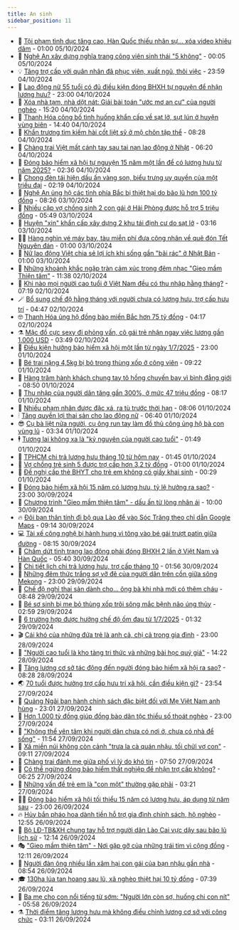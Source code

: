 ```yaml
---
title: An sinh
sidebar_position: 11
---
```


<!-- dantri-an-sinh:START -->
- 👺 [Tội phạm tình dục tăng cao, Hàn Quốc thiếu nhân sự… xóa video khiêu dâm](https://dantri.com.vn/an-sinh/toi-pham-tinh-duc-tang-cao-han-quoc-thieu-nhan-su-xoa-video-khieu-dam-20241004163159356.htm) - 01:00 05/10/2024
- 👀 [Nghệ An xây dựng nghĩa trang công viên sinh thái &quot;5 không&quot;](https://dantri.com.vn/an-sinh/nghe-an-xay-dung-nghia-trang-cong-vien-sinh-thai-5-khong-20241004185845772.htm) - 00:05 05/10/2024
- 💡 [Tăng trợ cấp với quân nhân đã phục viên, xuất ngũ, thôi việc](https://dantri.com.vn/an-sinh/tang-tro-cap-voi-quan-nhan-da-phuc-vien-xuat-ngu-thoi-viec-20241005060959496.htm) - 23:59 04/10/2024
- 💄 [Lao động nữ 55 tuổi có đủ điều kiện đóng BHXH tự nguyện để nhận lương hưu?](https://dantri.com.vn/an-sinh/lao-dong-nu-55-tuoi-co-du-dieu-kien-dong-bhxh-tu-nguyen-de-nhan-luong-huu-20241004152801215.htm) - 23:00 04/10/2024
- 🧠 [Xóa nhà tạm, nhà dột nát: Giải bài toán &quot;ước mơ an cư&quot; của người nghèo](https://dantri.com.vn/an-sinh/xoa-nha-tam-nha-dot-nat-giai-bai-toan-uoc-mo-an-cu-cua-nguoi-ngheo-20241004220529892.htm) - 15:20 04/10/2024
- 🫣 [Thanh Hóa công bố tình huống khẩn cấp về sạt lở, sụt lún ở huyện vùng biên](https://dantri.com.vn/an-sinh/thanh-hoa-cong-bo-tinh-huong-khan-cap-ve-sat-lo-sut-lun-o-huyen-vung-bien-20241004203551452.htm) - 14:40 04/10/2024
- 🥸 [Khẩn trương tìm kiếm hài cốt liệt sỹ ở mộ chôn tập thể](https://dantri.com.vn/an-sinh/khan-truong-tim-kiem-hai-cot-liet-sy-o-mo-chon-tap-the-20241004140901809.htm) - 08:28 04/10/2024
- 🤭 [Chàng trai Việt mất cánh tay sau tai nạn lao động ở Nhật](https://dantri.com.vn/lao-dong-viec-lam/chang-trai-viet-mat-canh-tay-sau-tai-nan-lao-dong-o-nhat-20241004110015626.htm) - 06:20 04/10/2024
- 💂 [Đóng bảo hiểm xã hội tự nguyện 15 năm một lần để có lương hưu từ năm 2025?](https://dantri.com.vn/an-sinh/dong-bao-hiem-xa-hoi-tu-nguyen-15-nam-mot-lan-de-co-luong-huu-tu-nam-2025-20241004092114061.htm) - 02:36 04/10/2024
- 🦣 [Chong đèn tái hiện dấu ấn vàng son, biểu trưng uy quyền của một triều đại](https://dantri.com.vn/lao-dong-viec-lam/chong-den-tai-hien-dau-an-vang-son-bieu-trung-uy-quyen-cua-mot-trieu-dai-20241003190750214.htm) - 02:19 04/10/2024
- 🧰 [Nghệ An ủng hộ các tỉnh phía Bắc bị thiệt hại do bão lũ hơn 100 tỷ đồng](https://dantri.com.vn/an-sinh/nghe-an-ung-ho-cac-tinh-phia-bac-bi-thiet-hai-do-bao-lu-hon-100-ty-dong-20241003142329330.htm) - 08:26 03/10/2024
- 🤩 [Nhiều cặp vợ chồng sinh 2 con gái ở Hải Phòng được hỗ trợ 5 triệu đồng](https://dantri.com.vn/an-sinh/nhieu-cap-vo-chong-sinh-2-con-gai-o-hai-phong-duoc-ho-tro-5-trieu-dong-20241003122222021.htm) - 05:49 03/10/2024
- 🤖 [Huyện &quot;xin&quot; khẩn cấp xây dựng 2 khu tái định cư do sạt lở](https://dantri.com.vn/an-sinh/huyen-xin-khan-cap-xay-dung-2-khu-tai-dinh-cu-do-sat-lo-20241002222256115.htm) - 03:16 03/10/2024
- 🧑‍💻 [Hàng nghìn vé máy bay, tàu miễn phí đưa công nhân về quê đón Tết Nguyên đán](https://dantri.com.vn/lao-dong-viec-lam/hang-nghin-ve-may-bay-tau-mien-phi-dua-cong-nhan-ve-que-don-tet-nguyen-dan-20241003074622034.htm) - 01:00 03/10/2024
- 🦍 [Nữ lao động Việt chia sẻ lợi ích khi sống gần &quot;bãi rác&quot; ở Nhật Bản](https://dantri.com.vn/lao-dong-viec-lam/nu-lao-dong-viet-chia-se-loi-ich-khi-song-gan-bai-rac-o-nhat-ban-20241002161815073.htm) - 01:00 03/10/2024
- 🦆 [Những khoảnh khắc ngập tràn cảm xúc trong đêm nhạc &quot;Gieo mầm Thiện tâm&quot;](https://dantri.com.vn/an-sinh/nhung-khoanh-khac-ngap-tran-cam-xuc-trong-dem-nhac-gieo-mam-thien-tam-20241002183036932.htm) - 11:38 02/10/2024
- 🌊 [Khi nào mọi người cao tuổi ở Việt Nam đều có thu nhập hằng tháng?](https://dantri.com.vn/an-sinh/khi-nao-moi-nguoi-cao-tuoi-o-viet-nam-deu-co-thu-nhap-hang-thang-20241002114947572.htm) - 07:19 02/10/2024
- 🪄 [Bổ sung chế độ hằng tháng với người chưa có lương hưu, trợ cấp hưu trí](https://dantri.com.vn/an-sinh/bo-sung-che-do-hang-thang-voi-nguoi-chua-co-luong-huu-tro-cap-huu-tri-20241002093743300.htm) - 04:47 02/10/2024
- 🤓 [Thanh Hóa ủng hộ đồng bào miền Bắc hơn 75 tỷ đồng](https://dantri.com.vn/an-sinh/thanh-hoa-ung-ho-dong-bao-mien-bac-hon-75-ty-dong-20241002111211221.htm) - 04:17 02/10/2024
- ⚗️ [Mặc đồ cực sexy đi phỏng vấn, cô gái trẻ nhận ngay việc lương gần 1.000 USD](https://dantri.com.vn/an-sinh/mac-do-cuc-sexy-di-phong-van-co-gai-tre-nhan-ngay-viec-luong-gan-1000-usd-20241002102348986.htm) - 03:49 02/10/2024
- 💃 [Điều kiện hưởng bảo hiểm xã hội một lần từ ngày 1/7/2025](https://dantri.com.vn/an-sinh/dieu-kien-huong-bao-hiem-xa-hoi-mot-lan-tu-ngay-172025-20241001121739304.htm) - 23:00 01/10/2024
- 💼 [Bé trai nặng 4,5kg bị bỏ trong thùng xốp ở công viên](https://dantri.com.vn/an-sinh/be-trai-nang-45kg-bi-bo-trong-thung-xop-o-cong-vien-20241001154332107.htm) - 09:22 01/10/2024
- 🤖 [Hàng trăm hành khách chung tay tô hồng chuyến bay vì bình đẳng giới](https://dantri.com.vn/an-sinh/hang-tram-hanh-khach-chung-tay-to-hong-chuyen-bay-vi-binh-dang-gioi-20241001153252742.htm) - 08:50 01/10/2024
- 🧐 [Thu nhập của người dân tăng gần 300%, ở mức 47 triệu đồng](https://dantri.com.vn/an-sinh/thu-nhap-cua-nguoi-dan-tang-gan-300-o-muc-47-trieu-dong-20241001144056965.htm) - 08:17 01/10/2024
- 💯 [Nhiều phạm nhân được đặc xá, ra tù trước thời hạn](https://dantri.com.vn/an-sinh/nhieu-pham-nhan-duoc-dac-xa-ra-tu-truoc-thoi-han-20241001142607748.htm) - 08:06 01/10/2024
- 🕯 [Tăng quyền lợi thai sản cho lao động nữ](https://dantri.com.vn/an-sinh/tang-quyen-loi-thai-san-cho-lao-dong-nu-20240929234636629.htm) - 06:40 01/10/2024
- 😎 [Cụ bà liệt nửa người, cụ ông run tay làm đồ thủ công ủng hộ bà con vùng lũ](https://dantri.com.vn/an-sinh/cu-ba-liet-nua-nguoi-cu-ong-run-tay-lam-do-thu-cong-ung-ho-ba-con-vung-lu-20241001101019107.htm) - 03:34 01/10/2024
- 🕴 [Tương lai không xa là &quot;kỷ nguyên của người cao tuổi&quot;](https://dantri.com.vn/an-sinh/tuong-lai-khong-xa-la-ky-nguyen-cua-nguoi-cao-tuoi-20240930234537810.htm) - 01:49 01/10/2024
- 🤖 [TPHCM chi trả lương hưu tháng 10 từ hôm nay](https://dantri.com.vn/an-sinh/tphcm-chi-tra-luong-huu-thang-10-tu-hom-nay-20240930230347630.htm) - 01:45 01/10/2024
- 🤡 [Vợ chồng trẻ sinh 5 được trợ cấp hơn 3,2 tỷ đồng](https://dantri.com.vn/an-sinh/vo-chong-tre-sinh-5-duoc-tro-cap-hon-32-ty-dong-20240930150123629.htm) - 01:00 01/10/2024
- 💪 [Đề nghị cấp thẻ BHYT cho trẻ em không có giấy khai sinh](https://dantri.com.vn/an-sinh/de-nghi-cap-the-bhyt-cho-tre-em-khong-co-giay-khai-sinh-20241001005657444.htm) - 00:29 01/10/2024
- 🌝 [Đóng bảo hiểm xã hội 15 năm có lương hưu, tỷ lệ hưởng ra sao?](https://dantri.com.vn/an-sinh/dong-bao-hiem-xa-hoi-15-nam-co-luong-huu-ty-le-huong-ra-sao-20240930212539836.htm) - 23:00 30/09/2024
- 🤩 [Chương trình &quot;Gieo mầm thiện tâm&quot; - dấu ấn từ lòng nhân ái](https://dantri.com.vn/an-sinh/chuong-trinh-gieo-mam-thien-tam-dau-an-tu-long-nhan-ai-20240930163731024.htm) - 10:00 30/09/2024
- 🔥 [Đôi bạn thân tính đi bộ qua Lào để vào Sóc Trăng theo chỉ dẫn Google Maps](https://dantri.com.vn/an-sinh/doi-ban-than-tinh-di-bo-qua-lao-de-vao-soc-trang-theo-chi-dan-google-maps-20240930153703833.htm) - 09:14 30/09/2024
- 💻 [Tài xế công nghệ bị hành hung vì tông vào bé gái trượt patin giữa đường](https://dantri.com.vn/lao-dong-viec-lam/tai-xe-cong-nghe-bi-hanh-hung-vi-tong-vao-be-gai-truot-patin-giua-duong-20240930142548702.htm) - 08:15 30/09/2024
- 💄 [Chấm dứt tình trạng lao động phải đóng BHXH 2 lần ở Việt Nam và Hàn Quốc](https://dantri.com.vn/an-sinh/cham-dut-tinh-trang-lao-dong-phai-dong-bhxh-2-lan-o-viet-nam-va-han-quoc-20240930101257623.htm) - 05:40 30/09/2024
- 🦆 [Chi tiết lịch chi trả lương hưu, trợ cấp tháng 10](https://dantri.com.vn/an-sinh/chi-tiet-lich-chi-tra-luong-huu-tro-cap-thang-10-20240930084852599.htm) - 01:56 30/09/2024
- 🐲 [Những đêm thức trắng sợ vỡ đê của người dân trên cồn giữa sông Mekong](https://dantri.com.vn/an-sinh/nhung-dem-thuc-trang-so-vo-de-cua-nguoi-dan-tren-con-giua-song-mekong-20240929175805586.htm) - 23:00 29/09/2024
- 🥷 [Chế độ nghỉ thai sản dành cho... ông bà khi nhà mới có thêm cháu](https://dantri.com.vn/an-sinh/che-do-nghi-thai-san-danh-cho-ong-ba-khi-nha-moi-co-them-chau-20240929152446851.htm) - 08:48 29/09/2024
- 💯 [Bé sơ sinh bị mẹ bỏ thùng xốp trôi sông mắc bệnh não úng thủy](https://dantri.com.vn/an-sinh/be-so-sinh-bi-me-bo-thung-xop-troi-song-mac-benh-nao-ung-thuy-20240929084552743.htm) - 02:59 29/09/2024
- 🧐 [6 trường hợp được hưởng chế độ ốm đau từ 1/7/2025](https://dantri.com.vn/an-sinh/6-truong-hop-duoc-huong-che-do-om-dau-tu-172025-20240928182346256.htm) - 01:32 29/09/2024
- 🎬 [Cái khó của những đứa trẻ là anh cả, chị cả trong gia đình](https://dantri.com.vn/an-sinh/cai-kho-cua-nhung-dua-tre-la-anh-ca-chi-ca-trong-gia-dinh-20240926161041863.htm) - 23:00 28/09/2024
- 🦍 [&quot;Người cao tuổi là kho tàng tri thức và những bài học quý giá&quot;](https://dantri.com.vn/an-sinh/nguoi-cao-tuoi-la-kho-tang-tri-thuc-va-nhung-bai-hoc-quy-gia-20240928134159511.htm) - 14:22 28/09/2024
- 🫶 [Tăng lương cơ sở tác động đến người đóng bảo hiểm xã hội ra sao?](https://dantri.com.vn/an-sinh/tang-luong-co-so-tac-dong-den-nguoi-dong-bao-hiem-xa-hoi-ra-sao-20240928151654305.htm) - 08:28 28/09/2024
- 🌏 [70 tuổi được hưởng trợ cấp hưu trí xã hội, cần điều kiện gì?](https://dantri.com.vn/an-sinh/70-tuoi-duoc-huong-tro-cap-huu-tri-xa-hoi-can-dieu-kien-gi-20240927170124442.htm) - 23:54 27/09/2024
- 🫣 [Quảng Ngãi ban hành chính sách đặc biệt đối với Mẹ Việt Nam anh hùng](https://dantri.com.vn/an-sinh/quang-ngai-ban-hanh-chinh-sach-dac-biet-doi-voi-me-viet-nam-anh-hung-20240927181341100.htm) - 23:01 27/09/2024
- 🥰 [Hơn 1.000 tỷ đồng giúp đồng bào dân tộc thiểu số thoát nghèo](https://dantri.com.vn/an-sinh/hon-1000-ty-dong-giup-dong-bao-dan-toc-thieu-so-thoat-ngheo-20240927165230216.htm) - 23:00 27/09/2024
- 🎊 [&quot;Không thể yên tâm khi người dân chưa có nơi ở, chưa có nhà để sống&quot;](https://dantri.com.vn/an-sinh/khong-the-yen-tam-khi-nguoi-dan-chua-co-noi-o-chua-co-nha-de-song-20240927180735929.htm) - 11:54 27/09/2024
- 💄 [Xã miền núi không còn cảnh &quot;trưa la cà quán nhậu, tối chửi vợ con&quot;](https://dantri.com.vn/an-sinh/xa-mien-nui-khong-con-canh-trua-la-ca-quan-nhau-toi-chui-vo-con-20240927152927702.htm) - 09:11 27/09/2024
- 👹 [Chàng trai đánh mẹ giữa phố vì lý do khó tin](https://dantri.com.vn/an-sinh/chang-trai-danh-me-giua-pho-vi-ly-do-kho-tin-20240927121116350.htm) - 07:50 27/09/2024
- 💯 [Có thể ngừng đóng bảo hiểm thất nghiệp để nhận trợ cấp không?](https://dantri.com.vn/an-sinh/co-the-ngung-dong-bao-hiem-that-nghiep-de-nhan-tro-cap-khong-20240927111956695.htm) - 06:25 27/09/2024
- 📝 [Những vấn đề trẻ em là &quot;con một&quot; thường gặp phải](https://dantri.com.vn/an-sinh/nhung-van-de-tre-em-la-con-mot-thuong-gap-phai-20240924095828298.htm) - 03:21 27/09/2024
- 👨‍🏫 [Đóng bảo hiểm xã hội tối thiểu 15 năm có lương hưu, áp dụng từ năm sau](https://dantri.com.vn/an-sinh/dong-bao-hiem-xa-hoi-toi-thieu-15-nam-co-luong-huu-ap-dung-tu-nam-sau-20240926211657865.htm) - 23:00 26/09/2024
- 🔥 [Hủy bắn pháo hoa dành tiền hỗ trợ gia đình chính sách, hộ nghèo](https://dantri.com.vn/an-sinh/huy-ban-phao-hoa-danh-tien-ho-tro-gia-dinh-chinh-sach-ho-ngheo-20240926190159191.htm) - 12:55 26/09/2024
- 🧰 [Bộ LĐ-TB&amp;XH chung tay hỗ trợ người dân Lào Cai vực dậy sau bão lũ lịch sử](https://dantri.com.vn/an-sinh/bo-ld-tbxh-chung-tay-ho-tro-nguoi-dan-lao-cai-vuc-day-sau-bao-lu-lich-su-20240926183023023.htm) - 12:14 26/09/2024
- 🎭 [&quot;Gieo mầm thiện tâm&quot; - Nơi gặp gỡ của những trái tim vì cộng đồng](https://dantri.com.vn/an-sinh/gieo-mam-thien-tam-noi-gap-go-cua-nhung-trai-tim-vi-cong-dong-20240926182525680.htm) - 12:11 26/09/2024
- 🔭 [Người đàn ông nhiều lần xâm hại con gái của bạn nhậu gần nhà](https://dantri.com.vn/an-sinh/nguoi-dan-ong-nhieu-lan-xam-hai-con-gai-cua-ban-nhau-gan-nha-20240926142826682.htm) - 08:54 26/09/2024
- 🎓 [130ha lúa tan hoang sau lũ, xã nghèo thiệt hại 10 tỷ đồng](https://dantri.com.vn/an-sinh/130ha-lua-tan-hoang-sau-lu-xa-ngheo-thiet-hai-10-ty-dong-20240926120410468.htm) - 07:39 26/09/2024
- 🦅 [Ba mẹ cho con nổi tiếng từ sớm: &quot;Người lớn còn sợ, huống chi con nít&quot;](https://dantri.com.vn/an-sinh/ba-me-cho-con-noi-tieng-tu-som-nguoi-lon-con-so-huong-chi-con-nit-20240926123158222.htm) - 05:58 26/09/2024
- ⚗️ [Thời điểm tăng lương hưu mà không điều chỉnh lương cơ sở với công chức](https://dantri.com.vn/an-sinh/thoi-diem-tang-luong-huu-ma-khong-dieu-chinh-luong-co-so-voi-cong-chuc-20240926090244952.htm) - 03:11 26/09/2024<!-- dantri-an-sinh:END -->
